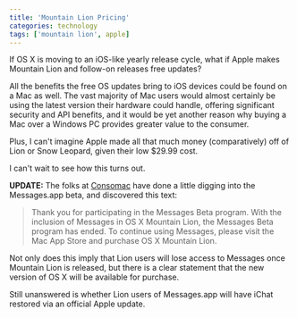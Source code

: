 ```yaml
---
title: 'Mountain Lion Pricing'
categories: technology
tags: ['mountain lion', apple]
---
```

If OS X is moving to an iOS-like yearly release cycle, what if Apple makes Mountain Lion and follow-on releases free updates?

All the benefits the free OS updates bring to iOS devices could be found on a Mac as well. The vast majority of Mac users would almost certainly be using the latest version their hardware could handle, offering significant security and API benefits, and it would be yet another reason why buying a Mac over a Windows PC provides greater value to the consumer.

Plus, I can't imagine Apple made all that much money (comparatively) off of Lion or Snow Leopard, given their low $29.99 cost.

I can't wait to see how this turns out.

**UPDATE:** The folks at [Consomac][1] have done a little digging into the Messages.app beta, and discovered this text:

   [1]: http://consomac.fr/news-1339-messages-pas-sur-lion.html

> Thank you for participating in the Messages Beta program. With the inclusion of Messages in OS X Mountain Lion, the Messages Beta program has ended. To continue using Messages, please visit the Mac App Store and purchase OS X Mountain Lion.

Not only does this imply that Lion users will lose access to Messages once Mountain Lion is released, but there is a clear statement that the new version of OS X will be available for purchase. 

Still unanswered is whether Lion users of Messages.app will have iChat restored via an official Apple update.